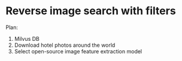 # Reverse image search with filters

Plan:
1. Milvus DB
2. Download hotel photos around the world
3. Select open-source image feature extraction model

